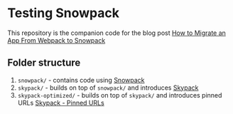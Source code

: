 # Testing Snowpack

This repository is the companion code for the blog post [How to Migrate an App From Webpack to Snowpack]()

## Folder structure

1. `snowpack/` - contains code using [Snowpack](https://www.snowpack.dev/)
2. `skypack/` - builds on top of `snowpack/` and introduces [Skypack](https://www.skypack.dev/)
3. `skypack-optimized/` - builds on top of `skypack/` and introduces pinned URLs [Skypack - Pinned URLs](https://docs.skypack.dev/skypack-cdn/api-reference/pinned-urls-optimized)
